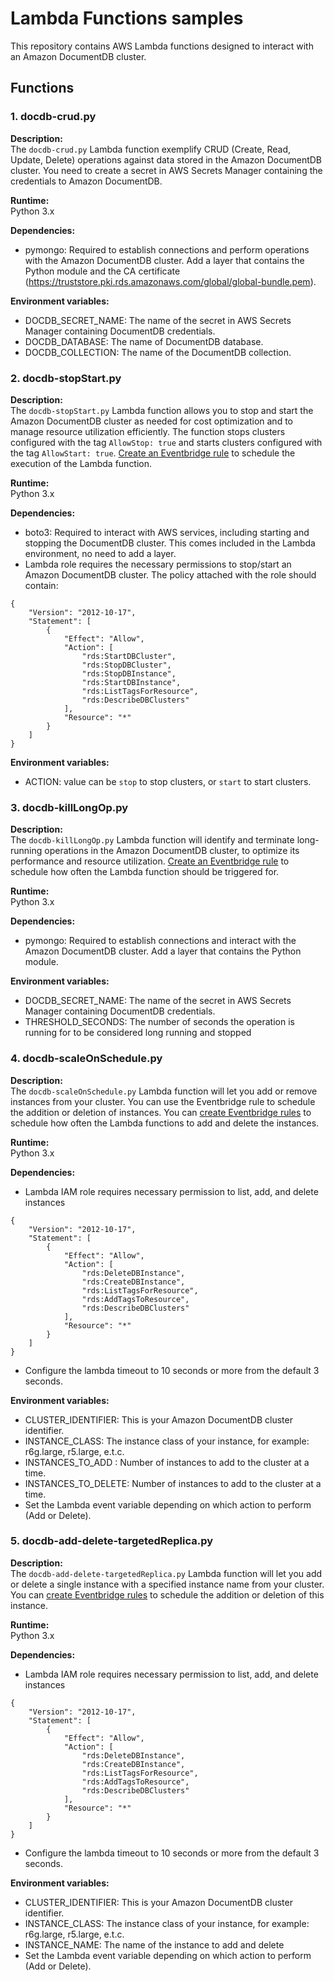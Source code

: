 # Lambda Functions samples

This repository contains AWS Lambda functions designed to interact with an Amazon DocumentDB cluster. 

## Functions

### 1. docdb-crud.py

**Description:**  
The `docdb-crud.py` Lambda function exemplify CRUD (Create, Read, Update, Delete) operations against data stored in the Amazon DocumentDB cluster. You need to create a secret in AWS Secrets Manager containing the credentials to Amazon DocumentDB.

**Runtime:**  
Python 3.x

**Dependencies:**
- pymongo: Required to establish connections and perform operations with the Amazon DocumentDB cluster. Add a layer that contains the Python module and the CA certificate (https://truststore.pki.rds.amazonaws.com/global/global-bundle.pem).

**Environment variables:**
- DOCDB_SECRET_NAME: The name of the secret in AWS Secrets Manager containing DocumentDB credentials.
- DOCDB_DATABASE: The name of DocumentDB database.
- DOCDB_COLLECTION: The name of the DocumentDB collection.


### 2. docdb-stopStart.py

**Description:**  
The `docdb-stopStart.py` Lambda function allows you to stop and start the Amazon DocumentDB cluster as needed for cost optimization and to manage resource utilization efficiently. The function stops clusters configured with the tag `AllowStop: true` and starts clusters configured with the tag `AllowStart: true`. [Create an Eventbridge rule](https://docs.aws.amazon.com/eventbridge/latest/userguide/eb-run-lambda-schedule.html#eb-schedule-create-rule) to schedule the execution of the Lambda function.

**Runtime:**  
Python 3.x

**Dependencies:**
- boto3: Required to interact with AWS services, including starting and stopping the DocumentDB cluster. This comes included in the Lambda environment, no need to add a layer.
- Lambda role requires the necessary permissions to stop/start an Amazon DocumentDB cluster. The policy attached with the role should contain:

```
{
    "Version": "2012-10-17",
    "Statement": [
        {
            "Effect": "Allow",
            "Action": [
                "rds:StartDBCluster",
                "rds:StopDBCluster",
                "rds:StopDBInstance",
                "rds:StartDBInstance",
                "rds:ListTagsForResource",
                "rds:DescribeDBClusters"
            ],
            "Resource": "*"
        }
    ]
}
```

**Environment variables:**
- ACTION: value can be `stop` to stop clusters, or `start` to start clusters.

### 3. docdb-killLongOp.py

**Description:**  
The `docdb-killLongOp.py` Lambda function will identify and terminate long-running operations in the Amazon DocumentDB cluster, to optimize its performance and resource utilization. [Create an Eventbridge rule](https://docs.aws.amazon.com/eventbridge/latest/userguide/eb-run-lambda-schedule.html#eb-schedule-create-rule) to schedule how often the Lambda function should be triggered for.

**Runtime:**  
Python 3.x

**Dependencies:**
- pymongo: Required to establish connections and interact with the Amazon DocumentDB cluster. Add a layer that contains the Python module.

**Environment variables:**
 - DOCDB_SECRET_NAME: The name of the secret in AWS Secrets Manager containing DocumentDB credentials.
 - THRESHOLD_SECONDS: The number of seconds the operation is running for to be considered long running and stopped

### 4. docdb-scaleOnSchedule.py

**Description:**  
The `docdb-scaleOnSchedule.py` Lambda function will let you add or remove instances from your cluster. You can use the Eventbridge rule to schedule the addition or deletion of instances. You can [create Eventbridge rules](https://docs.aws.amazon.com/eventbridge/latest/userguide/eb-run-lambda-schedule.html#eb-schedule-create-rule) to schedule how often the Lambda functions to add and delete the instances. 

**Runtime:**  
Python 3.x

**Dependencies:**
- Lambda IAM role requires necessary permission to list, add, and delete instances
```
{
    "Version": "2012-10-17",
    "Statement": [
        {
            "Effect": "Allow",
            "Action": [
                "rds:DeleteDBInstance",
                "rds:CreateDBInstance",
                "rds:ListTagsForResource",
                "rds:AddTagsToResource",
                "rds:DescribeDBClusters"
            ],
            "Resource": "*"
        }
    ]
}
```
- Configure the lambda timeout to 10 seconds or more from the default 3 seconds.

**Environment variables:**
- CLUSTER_IDENTIFIER: This is your Amazon DocumentDB cluster identifier.
- INSTANCE_CLASS: The instance class of your instance, for example: r6g.large, r5.large, e.t.c.
- INSTANCES_TO_ADD : Number of instances to add to the cluster at a time. 
- INSTANCES_TO_DELETE: Number of instances to add to the cluster at a time. 
- Set the Lambda event variable depending on which action to perform (Add or Delete).

### 5. docdb-add-delete-targetedReplica.py

**Description:**  
The `docdb-add-delete-targetedReplica.py` Lambda function will let you add or delete a single instance with a specified instance name from your cluster. You can [create Eventbridge rules](https://docs.aws.amazon.com/eventbridge/latest/userguide/eb-run-lambda-schedule.html#eb-schedule-create-rule) to schedule the addition or deletion of this instance. 

**Runtime:**  
Python 3.x

**Dependencies:**
- Lambda IAM role requires necessary permission to list, add, and delete instances
```
{
    "Version": "2012-10-17",
    "Statement": [
        {
            "Effect": "Allow",
            "Action": [
                "rds:DeleteDBInstance",
                "rds:CreateDBInstance",
                "rds:ListTagsForResource",
                "rds:AddTagsToResource",
                "rds:DescribeDBClusters"
            ],
            "Resource": "*"
        }
    ]
}
```
- Configure the lambda timeout to 10 seconds or more from the default 3 seconds.

**Environment variables:**
- CLUSTER_IDENTIFIER: This is your Amazon DocumentDB cluster identifier.
- INSTANCE_CLASS: The instance class of your instance, for example: r6g.large, r5.large, e.t.c.
- INSTANCE_NAME: The name of the instance to add and delete
- Set the Lambda event variable depending on which action to perform (Add or Delete).

